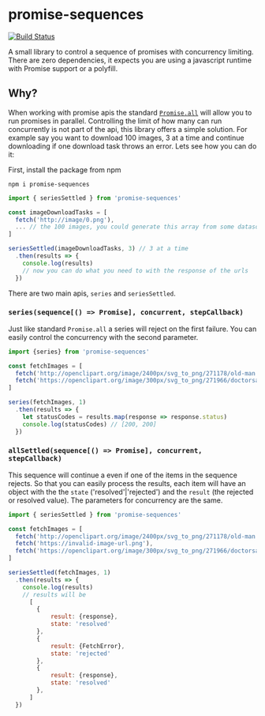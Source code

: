 # promise-sequences

[![Build Status](https://travis-ci.org/impaler/promise-sequences.svg?branch=develop)](https://travis-ci.org/impaler/promise-sequences)

A small library to control a sequence of promises with concurrency limiting.
There are zero dependencies, it expects you are using a javascript runtime with Promise support or a polyfill.

## Why?

When working with promise apis the standard [`Promise.all`](https://developer.mozilla.org/en-US/docs/Web/JavaScript/Reference/Global_Objects/Promise/all) will allow you to run promises in parallel. Controlling the limit of how many can run concurrently is not part of the api, this library offers a simple solution. For example say you want to download 100 images, 3 at a time and continue downloading if one download task throws an error. Lets see how you can do it:

First, install the package from npm

```
npm i promise-sequences
```

```javascript
import { seriesSettled } from 'promise-sequences'

const imageDownloadTasks = [
  fetch('http://image/0.png'),
  ... // the 100 images, you could generate this array from some datasource
]

seriesSettled(imageDownloadTasks, 3) // 3 at a time
  .then(results => {
    console.log(results)
    // now you can do what you need to with the response of the urls
  })
```

There are two main apis, `series` and `seriesSettled`.

### `series(sequence[() => Promise], concurrent, stepCallback)`

Just like standard `Promise.all` a series will reject on the first failure. You can easily control the concurrency with the second parameter.

```javascript
import {series} from 'promise-sequences'

const fetchImages = [
  fetch('http://openclipart.org/image/2400px/svg_to_png/271178/old-man.png'),
  fetch('https://openclipart.org/image/300px/svg_to_png/271966/doctorsandsurgery.png'),
]

series(fetchImages, 1)
  .then(results => {
    let statusCodes = results.map(response => response.status)
    console.log(statusCodes) // [200, 200]
  })
```

### `allSettled(sequence[() => Promise], concurrent, stepCallback)`

This sequence will continue a even if one of the items in the sequence rejects. So that you can easily process the results, each item will have an object with the the `state` ('resolved'|'rejected') and the `result` (the rejected or resolved value). The parameters for concurrency are the same.

```javascript
import { seriesSettled } from 'promise-sequences'

const fetchImages = [
  fetch('http://openclipart.org/image/2400px/svg_to_png/271178/old-man.png'),
  fetch('https://invalid-image-url.png'),
  fetch('https://openclipart.org/image/300px/svg_to_png/271966/doctorsandsurgery.png'),
]

seriesSettled(fetchImages, 1)
  .then(results => {
    console.log(results)
    // results will be
      [
        {
            result: {response},
            state: 'resolved'
        },
        {
            result: {FetchError},
            state: 'rejected'
        },
        {
            result: {response},
            state: 'resolved'
        },
      ]
  })
```
